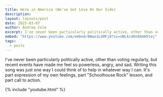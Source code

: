 ```yaml
---
title: Here in America (We've Got Love On Our Side)
description: 
layout: layouts/post
date: 2025-03-07
author: Andrea Cole
excerpt: I've never been particularly politically active, other than voting regularly, but recent events have made me feel so powerless, angry, and sad. Writing this song was just one way I could think of to help in whatever way I can. It's part expression of my own feelings, part "Schoolhouse Rock" lesson, and part call to action.<br><br><i>This is an example of a lyric video. You don't have to be on camera, if you don't want to.</i>
embed: "https://www.youtube.com/embed/8Wwo1LGMFj8?si=nNLkcdHz66mH5tej"
tags:
  - posts
---
```

I've never been particularly politically active, other than voting regularly, but recent events have made me feel so powerless, angry, and sad. Writing this song was just one way I could think of to help in whatever way I can. It's part expression of my own feelings, part "Schoolhouse Rock" lesson, and part call to action.

{% include "youtube.html" %}